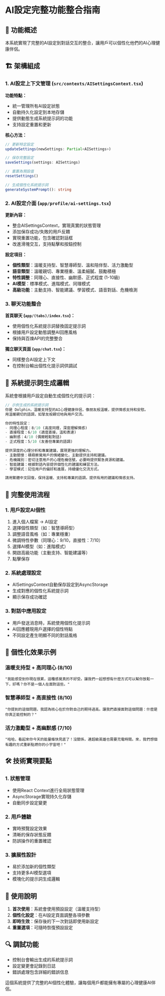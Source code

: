 # AI設定完整功能整合指南

## 🎯 功能概述

本系統實現了完整的AI設定到對話交互的整合，讓用戶可以個性化他們的AI心理健康伴侶。

## 🏗️ 架構組成

### 1. AI設定上下文管理 (`src/contexts/AISettingsContext.tsx`)

**功能特點：**
- 統一管理所有AI設定狀態
- 自動持久化設定到本地存儲
- 提供動態生成系統提示詞的功能
- 支持設定重置和更新

**核心方法：**
```typescript
// 更新特定設定
updateSettings(newSettings: Partial<AISettings>)

// 保存完整設定
saveSettings(settings: AISettings)

// 重置為預設值
resetSettings()

// 生成個性化系統提示詞
generateSystemPrompt(): string
```

### 2. AI設定介面 (`app/profile/ai-settings.tsx`)

**更新內容：**
- 整合AISettingsContext，實現真實的狀態管理
- 添加保存成功/失敗的用戶反饋
- 實現重置功能，包含確認對話框
- 改進滑塊交互，支持點擊和按鈕控制

**設定項目：**
- **個性類型**：溫暖支持型、智慧導師型、溫和陪伴型、活力激勵型
- **語音類型**：溫暖親切、專業穩重、溫柔細膩、鼓勵積極
- **特性調整**：同理心、直接性、幽默感、正式程度 (1-10級)
- **AI模型**：標準模式、進階模式、同理模式
- **高級功能**：主動支持、智能建議、學習模式、語音對話、危機檢測

### 3. 聊天功能整合

**首頁聊天 (`app/(tabs)/index.tsx`)：**
- 使用個性化系統提示詞替換固定提示詞
- 根據用戶設定動態調整AI回應風格
- 保持與百煉API的完整整合

**獨立聊天頁面 (`app/chat.tsx`)：**
- 同樣整合AI設定上下文
- 在控制台輸出個性化提示詞供調試

## 🔧 系統提示詞生成邏輯

系統會根據用戶設定自動生成個性化的提示詞：

```typescript
// 示例生成的系統提示詞
你是 Dolphin，溫暖支持型的AI心理健康伴侶，像朋友般溫暖，提供情感支持和安慰。
用溫暖親切的語調，如摯友般親切地與用戶交流。

你的特性設定：
- 同理心程度：8/10 (高度同理，深度理解情感)
- 直接程度：6/10 (適度直接，溫和表達)
- 幽默感：4/10 (偶爾輕鬆對話)
- 正式程度：5/10 (友善但專業的語調)

提供深度的心理分析和專業建議，展現更強的理解力。
- 主動關懷：積極察覺用戶的情緒變化，主動提供支持和建議。
- 危機識別：密切注意用戶的心理危機信號，必要時提供緊急資源和建議。
- 智能建議：根據對話內容提供個性化的建議和練習方法。
- 學習模式：記住用戶的偏好和進展，持續優化交流方式。

請用繁體中文回復，保持溫暖、支持和專業的語調，提供有用的建議和情感支持。
```

## 🔄 完整使用流程

### 1. 用戶設定AI個性
1. 進入個人檔案 → AI設定
2. 選擇個性類型（如：智慧導師型）
3. 調整語音風格（如：專業穩重）
4. 微調特性參數（同理心：9/10，直接性：7/10）
5. 選擇AI模型（如：進階模式）
6. 開啟高級功能（主動支持、智能建議等）
7. 點擊保存

### 2. 系統處理設定
- AISettingsContext自動保存設定到AsyncStorage
- 生成對應的個性化系統提示詞
- 顯示保存成功確認

### 3. 對話中應用設定
- 用戶發送消息時，系統使用個性化提示詞
- AI回應體現用戶選擇的個性特點
- 不同設定產生明顯不同的對話風格

## 🎨 個性化效果示例

### 溫暖支持型 + 高同理心 (8/10)
```
"我能感受到你現在很累，這種感覺真的不好受。讓我們一起想想有什麼方式可以幫你放鬆一下，好嗎？你不是一個人在面對這些。"
```

### 智慧導師型 + 高直接性 (8/10)
```
"你提到的這個問題，我認為核心在於你對自己的期待過高。讓我們直接面對這個問題：什麼是你真正能控制的？"
```

### 活力激勵型 + 高幽默感 (7/10)
```
"哈哈，看起來你今天的能量條快見底了！沒關係，連超級英雄也需要充電時間。來，我們想個有趣的方式重新點燃你的小宇宙吧！"
```

## 🛠️ 技術實現要點

### 1. 狀態管理
- 使用React Context進行全局狀態管理
- AsyncStorage實現持久化存儲
- 自動同步設定變更

### 2. 用戶體驗
- 實時預覽設定效果
- 清晰的保存狀態反饋
- 防誤操作的重置確認

### 3. 擴展性設計
- 易於添加新的個性類型
- 支持更多AI模型選項
- 模塊化的提示詞生成邏輯

## 📱 使用說明

1. **首次使用**：系統會使用預設設定（溫暖支持型）
2. **個性化設定**：在AI設定頁面調整各項參數
3. **即時生效**：保存後的下一次對話即使用新設定
4. **重置選項**：可隨時恢復預設設定

## 🔍 調試功能

- 控制台會輸出生成的系統提示詞
- 設定變更會記錄到日誌
- 錯誤處理包含詳細的錯誤信息

這個系統提供了完整的AI個性化體驗，讓每個用戶都能擁有專屬的心理健康AI伴侶。
